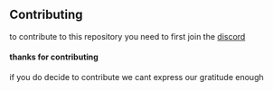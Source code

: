 ## Contributing

to contribute to this repository you need to first join the [discord](https://discord.gg/6CAw2xzGK8)

#### thanks for contributing
 
  if you do decide to contribute we cant express our gratitude enough

